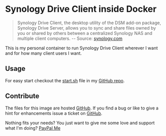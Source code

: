 # Synology Drive Client inside Docker

> Synology Drive Client, the desktop utility of the DSM add-on package, Synology Drive Server, allows you to sync and share files owned by you or shared by others between a centralized Synology NAS and multiple client computers.
-- Source: [synology.com](https://www.synology.com/en-us/support/download/DS712+#utilities)

This is my personal container to run Synology Drive Client wherever I want and for how many client users I want.

## Usage

For easy start checkout the [start.sh](https://github.com/BennyLi/docker-apps/blob/master/apps/synology-drive/start.sh) file in my [GitHub repo](https://github.com/BennyLi/docker-apps/).

## Contribute

The files for this image are hosted [GitHub](https://github.com/BennyLi/docker-apps/blob/master/apps/synology-drive/).
If you find a bug or like to give a hint for enhancements issue a ticket on [GitHub](https://github.com/BennyLi/docker-apps/issues).

Nothing fits your needs? You just want to give me some love and support what I'm doing? [PayPal Me](https://paypal.me/BennyLi)
